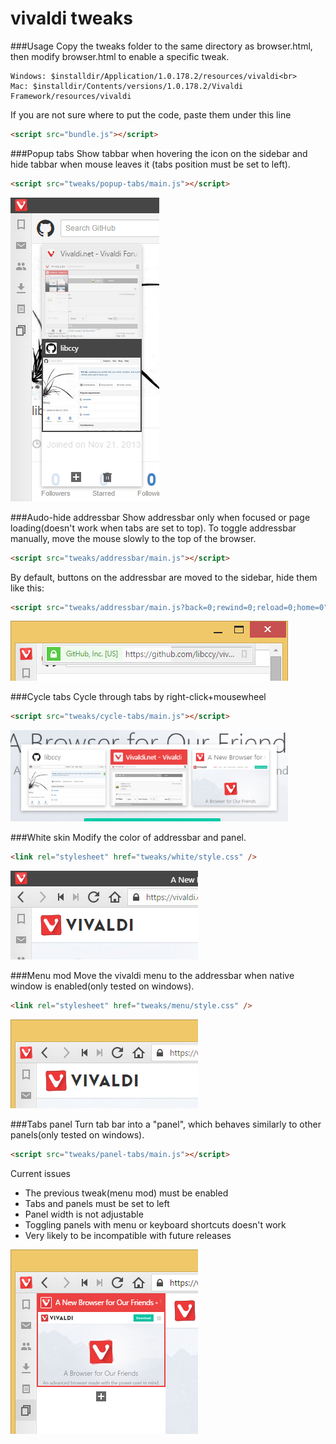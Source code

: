 # vivaldi tweaks

###Usage
Copy the tweaks folder to the same directory as browser.html, then modify browser.html to enable a specific tweak.
````
Windows: $installdir/Application/1.0.178.2/resources/vivaldi<br>
Mac: $installdir/Contents/versions/1.0.178.2/Vivaldi Framework/resources/vivaldi
````
If you are not sure where to put the code, paste them under this line
````html
<script src="bundle.js"></script>
````

###Popup tabs
Show tabbar when hovering the icon on the sidebar and hide tabbar when mouse leaves it
(tabs position must be set to left).
````html
<script src="tweaks/popup-tabs/main.js"></script>
````
![](/screenshots/popup-tabs.png?raw=true)

###Audo-hide addressbar
Show addressbar only when focused or page loading(doesn't work when tabs are set to top).
To toggle addressbar manually, move the mouse slowly to the top of the browser.
````html
<script src="tweaks/addressbar/main.js"></script>
````
By default, buttons on the addressbar are moved to the sidebar, hide them like this:
````html
<script src="tweaks/addressbar/main.js?back=0;rewind=0;reload=0;home=0"></script>
````
![](/screenshots/addressbar.png?raw=true)

###Cycle tabs
Cycle through tabs by right-click+mousewheel
````html
<script src="tweaks/cycle-tabs/main.js"></script>
````
![](/screenshots/cycle-tabs.png?raw=true)

###White skin
Modify the color of addressbar and panel.
````html
<link rel="stylesheet" href="tweaks/white/style.css" />
````
![](/screenshots/white.png?raw=true)

###Menu mod
Move the vivaldi menu to the addressbar when native window is enabled(only tested on windows).
````html
<link rel="stylesheet" href="tweaks/menu/style.css" />
````
![](/screenshots/menu.png?raw=true)

###Tabs panel
Turn tab bar into a "panel", which behaves similarly to other panels(only tested on windows).
````html
<script src="tweaks/panel-tabs/main.js"></script>
````

Current issues

* The previous tweak(menu mod) must be enabled
* Tabs and panels must be set to left
* Panel width is not adjustable
* Toggling panels with menu or keyboard shortcuts doesn't work
* Very likely to be incompatible with future releases

![](/screenshots/panel-tabs.png?raw=true)

